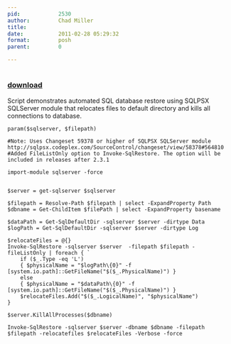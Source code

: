 ```yaml
---
pid:            2530
author:         Chad Miller
title:          
date:           2011-02-28 05:29:32
format:         posh
parent:         0

---
```


# 

### [download](Scripts\2530.ps1)

Script demonstrates automated SQL database restore using SQLPSX SQLServer module that relocates files to default directory and kills all connections to database.

```posh
param($sqlserver, $filepath)

#Note: Uses Changeset 59378 or higher of SQLPSX SQLServer module http://sqlpsx.codeplex.com/SourceControl/changeset/view/58378#564810
#Added FileListOnly option to Invoke-SqlRestore. The option will be included in releases after 2.3.1

import-module sqlserver -force


$server = get-sqlserver $sqlserver

$filepath = Resolve-Path $filepath | select -ExpandProperty Path
$dbname = Get-ChildItem $filePath | select -ExpandProperty basename

$dataPath = Get-SqlDefaultDir -sqlserver $server -dirtype Data
$logPath = Get-SqlDefaultDir -sqlserver $server -dirtype Log

$relocateFiles = @{}
Invoke-SqlRestore -sqlserver $server  -filepath $filepath -fileListOnly | foreach { `
    if ($_.Type -eq 'L')
    { $physicalName = "$logPath\{0}" -f [system.io.path]::GetFileName("$($_.PhysicalName)") }
    else
    { $physicalName = "$dataPath\{0}" -f [system.io.path]::GetFileName("$($_.PhysicalName)") }
    $relocateFiles.Add("$($_.LogicalName)", "$physicalName")
}

$server.KillAllProcesses($dbname)

Invoke-SqlRestore -sqlserver $server -dbname $dbname -filepath $filepath -relocatefiles $relocateFiles -Verbose -force
```

